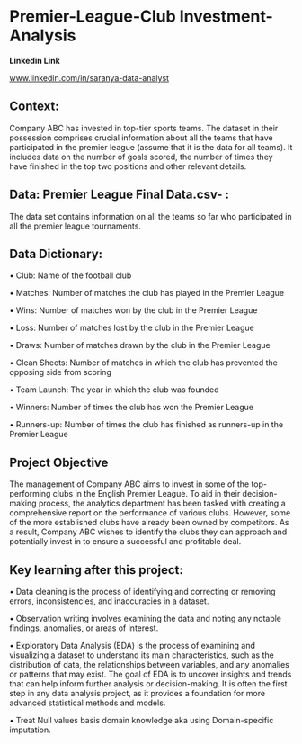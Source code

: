# Premier-League-Club Investment-Analysis

**Linkedin Link**

www.linkedin.com/in/saranya-data-analyst

## Context:
Company ABC has invested in top-tier sports teams. The dataset in their possession comprises crucial information about all the teams that have participated in the premier league (assume that it is the data for all teams). It includes data on the number of goals scored, the number of times they have finished in the top two positions and other relevant details.

## Data: Premier League Final Data.csv- : 

The data set contains information on all the teams so far who participated in all the premier league tournaments.

## Data Dictionary:

•	Club: Name of the football club

•	Matches: Number of matches the club has played in the Premier League

•	Wins: Number of matches won by the club in the Premier League

•	Loss: Number of matches lost by the club in the Premier League

•	Draws: Number of matches drawn by the club in the Premier League

•	Clean Sheets: Number of matches in which the club has prevented the opposing side from scoring

•	Team Launch: The year in which the club was founded

•	Winners: Number of times the club has won the Premier League

•	Runners-up: Number of times the club has finished as runners-up in the Premier League

## Project Objective

The management of Company ABC aims to invest in some of the top-performing clubs in the English Premier League. To aid in their decision-making process, the analytics department has been tasked with creating a comprehensive report on the performance of various clubs. However, some of the more established clubs have already been owned by competitors. As a result, Company ABC wishes to identify the clubs they can approach and potentially invest in to ensure a successful and profitable deal.

## Key learning after this project:

•	Data cleaning is the process of identifying and correcting or removing errors, inconsistencies, and inaccuracies in a dataset.

•	Observation writing involves examining the data and noting any notable findings, anomalies, or areas of interest.

•	Exploratory Data Analysis (EDA) is the process of examining and visualizing a dataset to understand its main characteristics, such as the distribution of data, the relationships between variables, and any anomalies or patterns that may exist. The goal of EDA is to uncover insights and trends that can help inform further analysis or decision-making. It is often the first step in any data analysis project, as it provides a foundation for more advanced statistical methods and models.

•	Treat Null values basis domain knowledge aka using Domain-specific imputation.



